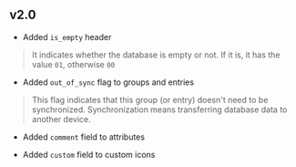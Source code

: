 ## v2.0
- Added `is_empty` header
> It indicates whether the database is empty or not. If it is, it has the value `01`, otherwise `00`

- Added `out_of_sync` flag to groups and entries
> This flag indicates that this group (or entry) doesn't need to be synchronized. Synchronization means transferring database data to another device.

- Added `comment` field to attributes

- Added `custom` field to custom icons
